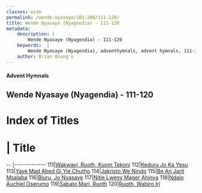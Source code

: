 ```yaml
---
classes: wide
permalink: /wende-nyasaye/101-200/111-120/
title: Wende Nyasaye (Nyagendia) - 111-120
metadata:
    description: |
        Wende Nyasaye (Nyagendia) - 111-120
    keywords:  |
        Wende Nyasaye (Nyagendia), adventhymnals, advent hymnals, 111-120
    author: Brian Onang'o
---
```


#### Advent Hymnals
## Wende Nyasaye (Nyagendia) - 111-120

# Index of Titles
# | Title                        
-- |-------------
111|[Wakwayi, Ruoth, Kuom Tekoni](/wende-nyasaye/101-200/111-120/Wakwayi,-Ruoth,-Kuom-Tekoni)
112|[Keduru Jo Ka Yesu](/wende-nyasaye/101-200/111-120/Keduru-Jo-Ka-Yesu)
113|[Yaye Mad Abed Gi Yie Chutho](/wende-nyasaye/101-200/111-120/Yaye-Mad-Abed-Gi-Yie-Chutho)
114|[Jakristo We Nindo](/wende-nyasaye/101-200/111-120/Jakristo-We-Nindo)
115|[Be An Jarit Msalaba](/wende-nyasaye/101-200/111-120/Be-An-Jarit-Msalaba)
116|[Biuru, Jo Nyasaye](/wende-nyasaye/101-200/111-120/Biuru,-Jo-Nyasaye)
117|[Nitie Lweny Mager Ahinya](/wende-nyasaye/101-200/111-120/Nitie-Lweny-Mager-Ahinya)
118|[Ndalo Auchiel Oserumo](/wende-nyasaye/101-200/111-120/Ndalo-Auchiel-Oserumo)
119|[Sabato Mari, Ruoth](/wende-nyasaye/101-200/111-120/Sabato-Mari,-Ruoth)
120|[Ruoth, Wabiro Iri](/wende-nyasaye/101-200/111-120/Ruoth,-Wabiro-Iri)